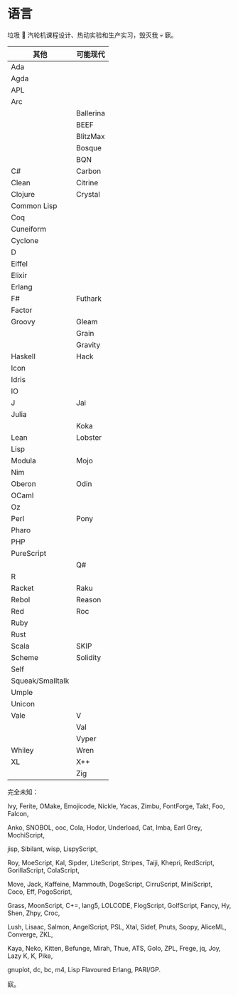 # 语言

垃圾 💩 汽轮机课程设计、热动实验和生产实习，毁灭我 💀 㝪。

| 其他             | 可能现代  |
| ---------------- | --------- |
| Ada              |           |
| Agda             |           |
| APL              |           |
| Arc              |           |
|                  | Ballerina |
|                  | BEEF      |
|                  | BlitzMax  |
|                  | Bosque    |
|                  | BQN       |
| C#               | Carbon    |
| Clean            | Citrine   |
| Clojure          | Crystal   |
| Common Lisp      |           |
| Coq              |           |
| Cuneiform        |           |
| Cyclone          |           |
| D                |           |
| Eiffel           |           |
| Elixir           |           |
| Erlang           |           |
| F#               | Futhark   |
| Factor           |           |
| Groovy           | Gleam     |
|                  | Grain     |
|                  | Gravity   |
| Haskell          | Hack      |
| Icon             |           |
| Idris            |           |
| IO               |           |
| J                | Jai       |
| Julia            |           |
|                  | Koka      |
| Lean             | Lobster   |
| Lisp             |           |
| Modula           | Mojo      |
| Nim              |           |
| Oberon           | Odin      |
| OCaml            |           |
| Oz               |           |
| Perl             | Pony      |
| Pharo            |           |
| PHP              |           |
| PureScript       |           |
|                  | Q#        |
| R                |           |
| Racket           | Raku      |
| Rebol            | Reason    |
| Red              | Roc       |
| Ruby             |           |
| Rust             |           |
| Scala            | SKIP      |
| Scheme           | Solidity  |
| Self             |           |
| Squeak/Smalltalk |           |
| Umple            |           |
| Unicon           |           |
| Vale             | V         |
|                  | Val       |
|                  | Vyper     |
| Whiley           | Wren      |
| XL               | X++       |
|                  | Zig       |

完全未知：

Ivy, Ferite, OMake, Emojicode, Nickle, Yacas, Zimbu, FontForge, Takt, Foo, Falcon,

Anko, SNOBOL, ooc, Cola, Hodor, Underload, Cat, Imba, Earl Grey, MochiScript,

jisp, Sibilant, wisp, LispyScript,

Roy, MoeScript, Kal, Sipder, LiteScript, Stripes, Taiji, Khepri, RedScript, GorillaScript, ColaScript,

Move, Jack, Kaffeine, Mammouth, DogeScript, CirruScript, MiniScript, Coco, Eff, PogoScript,

Grass, MoonScript, C+=, lang5, LOLCODE, FlogScript,  GolfScript, Fancy, Hy, Shen, Zhpy, Croc,

Lush, Lisaac, Salmon, AngelScript, PSL, Xtal, Sidef, Pnuts, Soopy, AliceML, Converge, ZKL,

Kaya, Neko, Kitten, Befunge, Mirah, Thue, ATS, Golo, ZPL, Frege, jq, Joy, Lazy K, K, Pike,

gnuplot, dc, bc, m4, Lisp Flavoured Erlang, PARI/GP.

㝪。
